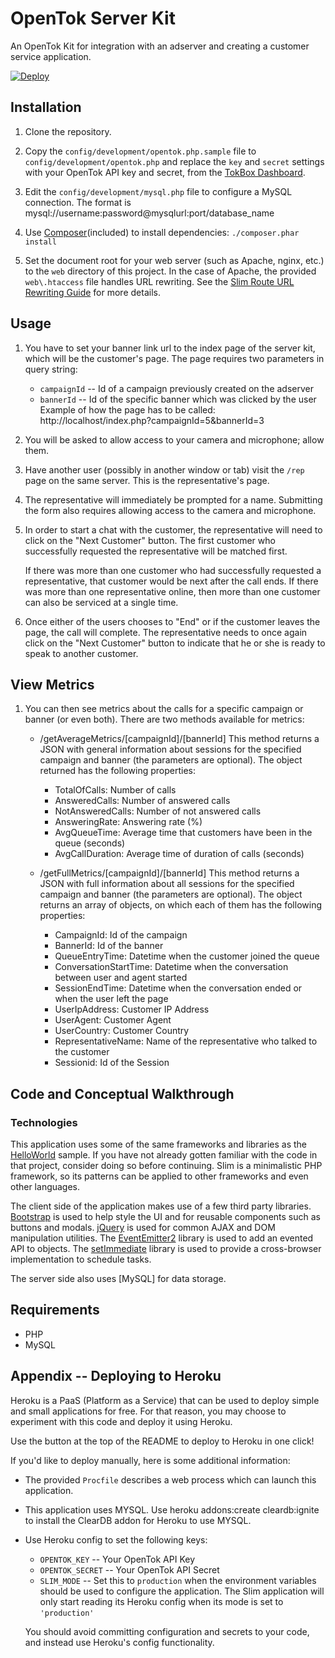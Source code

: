 # OpenTok Server Kit 

An OpenTok Kit for integration with an adserver and creating a customer service application.

[![Deploy](https://www.herokucdn.com/deploy/button.png)](https://heroku.com/deploy)

## Installation

1. Clone the repository.

2. Copy the `config/development/opentok.php.sample` file to `config/development/opentok.php` and
   replace the `key` and `secret` settings with your OpenTok API key and secret, from the [TokBox
   Dashboard](https://dashboard.tokbox.com).

3. Edit the `config/development/mysql.php` file to configure a MySQL connection.
   The format is mysql://username:password@mysqlurl:port/database_name

4. Use [Composer](https://getcomposer.org/)(included) to install dependencies:
   `./composer.phar install`

5. Set the document root for your web server (such as Apache, nginx, etc.) to the `web` directory
   of this project. In the case of Apache, the provided `web\.htaccess` file handles URL rewriting.
   See the [Slim Route URL Rewriting Guide](http://docs.slimframework.com/#Route-URL-Rewriting)
   for more details.

## Usage

1. You have to set your banner link url to the index page of the server kit, which will be the
   customer's page. The page requires two parameters in query string:
   -  `campaignId` -- Id of a campaign previously created on the adserver
   -  `bannerId` -- Id of the specific banner which was clicked by the user
   Example of how the page has to be called: http://localhost/index.php?campaignId=5&bannerId=3

2. You will be asked to allow access to your camera and microphone; allow them.

3. Have another user (possibly in another window or tab) visit the `/rep` page on the same server.
   This is the representative's page.

4. The representative will immediately be prompted for a name. Submitting the form also requires
   allowing access to the camera and microphone.

5. In order to start a chat with the customer, the representative will need to click on the "Next
   Customer" button. The first customer who successfully requested the representative will be
   matched first.

   If there was more than one customer who had successfully requested a representative, that
   customer would be next after the call ends. If there was more than one representative online,
   then more than one customer can also be serviced at a single time.

6. Once either of the users chooses to "End" or if the customer leaves the page, the call will
   complete. The representative needs to once again click on the "Next Customer" button to indicate
   that he or she is ready to speak to another customer.


## View Metrics

1. You can then see metrics about the calls for a specific campaign or banner (or even both).
There are two methods available for metrics:

   -  /getAverageMetrics/[campaignId]/[bannerId]
      This method returns a JSON with general information about sessions for the specified campaign
      and banner (the parameters are optional). The object returned has the following properties:
         - TotalOfCalls: Number of calls
         - AnsweredCalls: Number of answered calls
         - NotAnsweredCalls: Number of not answered calls
         - AnsweringRate: Answering rate (%)
         - AvgQueueTime: Average time that customers have been in the queue (seconds)
         - AvgCallDuration: Average time of duration of calls (seconds)

   -  /getFullMetrics/[campaignId]/[bannerId]
      This method returns a JSON with full information about all sessions for the specified campaign
      and banner (the parameters are optional). The object returns an array of objects, on which each
      of them has the following properties:
         - CampaignId: Id of the campaign
         - BannerId: Id of the banner
         - QueueEntryTime: Datetime when the customer joined the queue
         - ConversationStartTime: Datetime when the conversation between user and agent started
         - SessionEndTime: Datetime when the conversation ended or when the user left the page
         - UserIpAddress: Customer IP Address
         - UserAgent: Customer Agent
         - UserCountry: Customer Country
         - RepresentativeName: Name of the representative who talked to the customer
         - Sessionid: Id of the Session


## Code and Conceptual Walkthrough

### Technologies

This application uses some of the same frameworks and libraries as the
[HelloWorld](https://github.com/opentok/OpenTok-PHP-SDK/tree/master/sample/HelloWorld) sample. If
you have not already gotten familiar with the code in that project, consider doing so before
continuing. Slim is a minimalistic PHP framework, so its patterns can be applied to other
frameworks and even other languages.

The client side of the application makes use of a few third party libraries.
[Bootstrap](http://getbootstrap.com/) is used to help style the UI and for reusable components such
as buttons and modals. [jQuery](http://jquery.com/) is used for common AJAX and DOM manipulation
utilities. The [EventEmitter2](https://github.com/asyncly/EventEmitter2) library is used to add an
evented API to objects. The [setImmediate](https://github.com/YuzuJS/setImmediate) library is used
to provide a cross-browser implementation to schedule tasks.

The server side also uses [MySQL] for data storage.

## Requirements

*  PHP
*  MySQL

## Appendix -- Deploying to Heroku

Heroku is a PaaS (Platform as a Service) that can be used to deploy simple and small applications
for free. For that reason, you may choose to experiment with this code and deploy it using Heroku.

Use the button at the top of the README to deploy to Heroku in one click!

If you'd like to deploy manually, here is some additional information:

*  The provided `Procfile` describes a web process which can launch this application.

*  This application uses MYSQL. Use heroku addons:create cleardb:ignite to install the ClearDB addon
   for Heroku to use MYSQL.

*  Use Heroku config to set the following keys:

   -  `OPENTOK_KEY` -- Your OpenTok API Key
   -  `OPENTOK_SECRET` -- Your OpenTok API Secret
   -  `SLIM_MODE` -- Set this to `production` when the environment variables should be used to
      configure the application. The Slim application will only start reading its Heroku config when
      its mode is set to `'production'`

   You should avoid committing configuration and secrets to your code, and instead use Heroku's
   config functionality.

